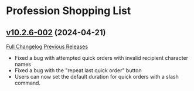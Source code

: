 # Profession Shopping List

## [v10.2.6-002](https://github.com/Sluimerstand/ProfessionShoppingList/tree/v10.2.6-002) (2024-04-21)
[Full Changelog](https://github.com/Sluimerstand/ProfessionShoppingList/compare/v10.2.6-001...v10.2.6-002) [Previous Releases](https://github.com/Sluimerstand/ProfessionShoppingList/releases)

- Fixed a bug with attempted quick orders with invalid recipient character names  
- Fixed a bug with the "repeat last quick order" button  
- Users can now set the default duration for quick orders with a slash command.  
